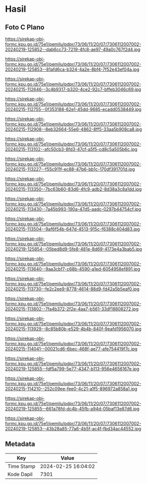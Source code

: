 # Hasil

## Foto C Plano

https://sirekap-obj-formc.kpu.go.id/75e1/pemilu/pdpr/73/06/11/20/07/7306112007002-20240219-125852--dab6cc73-7219-4fc8-ae97-49a0c767f2d4.jpg

https://sirekap-obj-formc.kpu.go.id/75e1/pemilu/pdpr/73/06/11/20/07/7306112007002-20240219-125853--81afd6ca-b324-4a2e-8bf4-7f52e43ef04a.jpg

https://sirekap-obj-formc.kpu.go.id/75e1/pemilu/pdpr/73/06/11/20/07/7306112007002-20240215-112646--3c4b9317-b320-4ce2-92c7-bffeb3046c69.jpg

https://sirekap-obj-formc.kpu.go.id/75e1/pemilu/pdpr/73/06/11/20/07/7306112007002-20240215-112755--0f353188-62e1-45dd-9685-ecadd0538449.jpg

https://sirekap-obj-formc.kpu.go.id/75e1/pemilu/pdpr/73/06/11/20/07/7306112007002-20240215-112908--8eb32664-55e6-4862-8ff5-33aa5b908ca8.jpg

https://sirekap-obj-formc.kpu.go.id/75e1/pemilu/pdpr/73/06/11/20/07/7306112007002-20240215-113102--afc50cb3-8fd3-47cf-a5f5-cd8c5a505b6c.jpg

https://sirekap-obj-formc.kpu.go.id/75e1/pemilu/pdpr/73/06/11/20/07/7306112007002-20240215-113227--f55c911f-ec88-47b6-bb1c-170df391701d.jpg

https://sirekap-obj-formc.kpu.go.id/75e1/pemilu/pdpr/73/06/11/20/07/7306112007002-20240215-113350--7bc63b60-83d6-4fc9-adb2-8d38a3c8a1dd.jpg

https://sirekap-obj-formc.kpu.go.id/75e1/pemilu/pdpr/73/06/11/20/07/7306112007002-20240215-113430--7a45b993-190a-47d5-aadc-0297b44754cf.jpg

https://sirekap-obj-formc.kpu.go.id/75e1/pemilu/pdpr/73/06/11/20/07/7306112007002-20240215-113504--9af6f54b-647d-4513-915c-f6388c404d83.jpg

https://sirekap-obj-formc.kpu.go.id/75e1/pemilu/pdpr/73/06/11/20/07/7306112007002-20240219-125854--05bed8d9-5fe8-481e-8d69-4173e4a3bab5.jpg

https://sirekap-obj-formc.kpu.go.id/75e1/pemilu/pdpr/73/06/11/20/07/7306112007002-20240215-113640--9aa3cbf7-c68b-4590-a1ed-6054958ef891.jpg

https://sirekap-obj-formc.kpu.go.id/75e1/pemilu/pdpr/73/06/11/20/07/7306112007002-20240215-113730--fe2c2ee9-8778-4614-88d9-fd42a5b5eaf0.jpg

https://sirekap-obj-formc.kpu.go.id/75e1/pemilu/pdpr/73/06/11/20/07/7306112007002-20240215-113802--7fa4b372-2f2e-4aa7-b561-33df18808272.jpg

https://sirekap-obj-formc.kpu.go.id/75e1/pemilu/pdpr/73/06/11/20/07/7306112007002-20240215-113929--8c85b80b-e529-4b4b-840f-9eafd1956070.jpg

https://sirekap-obj-formc.kpu.go.id/75e1/pemilu/pdpr/73/06/11/20/07/7306112007002-20240215-114041--00021cd6-6bec-468f-ae77-afe754419f7c.jpg

https://sirekap-obj-formc.kpu.go.id/75e1/pemilu/pdpr/73/06/11/20/07/7306112007002-20240219-125855--fdf5a799-5e77-4347-b113-956e4656167e.jpg

https://sirekap-obj-formc.kpu.go.id/75e1/pemilu/pdpr/73/06/11/20/07/7306112007002-20240215-114210--252c09ee-fee0-4c21-a1f5-896972a858a1.jpg

https://sirekap-obj-formc.kpu.go.id/75e1/pemilu/pdpr/73/06/11/20/07/7306112007002-20240219-125855--661a78fd-dc4b-45fb-a94d-05baf13e87d6.jpg

https://sirekap-obj-formc.kpu.go.id/75e1/pemilu/pdpr/73/06/11/20/07/7306112007002-20240219-125853--43b28a85-77a6-4b5f-ac4f-fbd34ac44552.jpg


## Metadata

| Key        | Value               |
| ---------- | ------------------- |
| Time Stamp | 2024-02-25 16:04:02 |
| Kode Dapil | 7301                |



